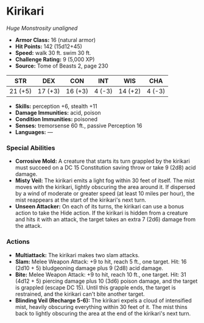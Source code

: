 # Kirikari

*Huge* *Monstrosity* *unaligned*

- **Armor Class:** 16 (natural armor)
- **Hit Points:** 142 (15d12+45)
- **Speed:** walk 30 ft. swim 30 ft.
- **Challenge Rating:** 9 (5,000 XP)
- **Source:** Tome of Beasts 2, page 230

| STR | DEX | CON | INT | WIS | CHA |
| --- | --- | --- | --- | --- | --- |
| 21 (+5) | 17 (+3) | 16 (+3) | 4 (-3) | 14 (+2) | 4 (-3) |

- **Skills:** perception +6, stealth +11
- **Damage Immunities:** acid, poison
- **Condition Immunities:** poisoned
- **Senses:** tremorsense 60 ft., passive Perception 16
- **Languages:** —

### Special Abilities

- **Corrosive Mold:** A creature that starts its turn grappled by the kirikari must succeed on a DC 15 Constitution saving throw or take 9 (2d8) acid damage.
- **Misty Veil:** The kirikari emits a light fog within 30 feet of itself. The mist moves with the kirikari, lightly obscuring the area around it. If dispersed by a wind of moderate or greater speed (at least 10 miles per hour), the mist reappears at the start of the kirikari's next turn.
- **Unseen Attacker:** On each of its turns, the kirikari can use a bonus action to take the Hide action. If the kirikari is hidden from a creature and hits it with an attack, the target takes an extra 7 (2d6) damage from the attack.

### Actions

- **Multiattack:** The kirikari makes two slam attacks.
- **Slam:** Melee Weapon Attack: +9 to hit, reach 5 ft., one target. Hit: 16 (2d10 + 5) bludgeoning damage plus 9 (2d8) acid damage.
- **Bite:** Melee Weapon Attack: +9 to hit, reach 10 ft., one target. Hit: 31 (4d12 + 5) piercing damage plus 10 (3d6) poison damage, and the target is grappled (escape DC 15). Until this grapple ends, the target is restrained, and the kirikari can't bite another target.
- **Blinding Veil (Recharge 5-6):** The kirikari expels a cloud of intensified mist, heavily obscuring everything within 30 feet of it. The mist thins back to lightly obscuring the area at the end of the kirikari's next turn.


